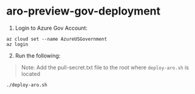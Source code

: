 # aro-preview-gov-deployment

1. Login to Azure Gov Account:

```
az cloud set --name AzureUSGovernment
az login
```

2. Run the following:

> Note: Add the pull-secret.txt file to the root where `deploy-aro.sh` is located

```
./deploy-aro.sh
```